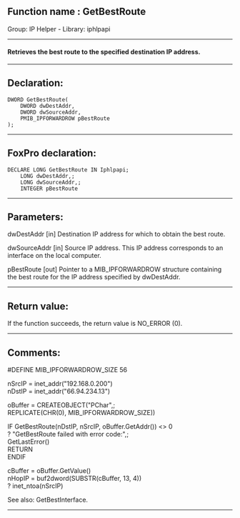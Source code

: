 
## Function name : GetBestRoute
Group: IP Helper - Library: iphlpapi    
***  


#### Retrieves the best route to the specified destination IP address.

***  


## Declaration:
```foxpro  
DWORD GetBestRoute(
	DWORD dwDestAddr,
	DWORD dwSourceAddr,
	PMIB_IPFORWARDROW pBestRoute
);  
```  
***  


## FoxPro declaration:
```foxpro  
DECLARE LONG GetBestRoute IN Iphlpapi;
	LONG dwDestAddr,;
	LONG dwSourceAddr,;
	INTEGER pBestRoute  
```  
***  


## Parameters:
dwDestAddr 
[in] Destination IP address for which to obtain the best route. 

dwSourceAddr 
[in] Source IP address. This IP address corresponds to an interface on the local computer.

pBestRoute 
[out] Pointer to a MIB_IPFORWARDROW structure containing the best route for the IP address specified by dwDestAddr.  
***  


## Return value:
If the function succeeds, the return value is NO_ERROR (0).  
***  


## Comments:
<div class="precode">#DEFINE MIB_IPFORWARDROW_SIZE 56  
  
nSrcIP = inet_addr("192.168.0.200")  
nDstIP = inet_addr("66.94.234.13")  
  
oBuffer = CREATEOBJECT("PChar",;  
	REPLICATE(CHR(0), MIB_IPFORWARDROW_SIZE))  
  
IF GetBestRoute(nDstIP, nSrcIP, oBuffer.GetAddr()) <> 0  
	? "GetBestRoute failed with error code:",;  
		GetLastError()  
	RETURN  
ENDIF  
  
cBuffer = oBuffer.GetValue()  
nHopIP = buf2dword(SUBSTR(cBuffer, 13, 4))  
? inet_ntoa(nSrcIP)  
</div>  
See also: GetBestInterface.  
  
***  

